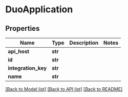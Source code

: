 # DuoApplication

## Properties
Name | Type | Description | Notes
------------ | ------------- | ------------- | -------------
**api_host** | **str** |  | 
**id** | **str** |  | 
**integration_key** | **str** |  | 
**name** | **str** |  | 

[[Back to Model list]](../README.md#documentation-for-models) [[Back to API list]](../README.md#documentation-for-api-endpoints) [[Back to README]](../README.md)

